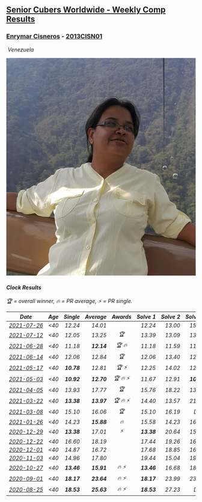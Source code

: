 <style>table {white-space: nowrap;}</style>
<link rel="stylesheet" type="text/css" href="/scw-comp/css/flags.css" />

## [Senior Cubers Worldwide - Weekly Comp Results](/scw-comp/results/)
### [Enrymar Cisneros](README.md) - [2013CISN01](https://www.worldcubeassociation.org/persons/2013CISN01?event=clock)

<i class="flag flag-VE" />&nbsp;Venezuela

![Enrymar Cisneros](1530205432.jpg)

#### Clock Results

<span style="white-space: nowrap;">🏆 = overall winner</span>, <span style="white-space: nowrap;">🔥 = PR average</span>, <span style="white-space: nowrap;">⚡ = PR single</span>.

| Date | Age | Single | Average | Awards | Solve 1 | Solve 2 | Solve 3 | Solve 4 | Solve 5 | Video |
| :--: | :--: | --: | --: | :--: | --: | --: | --: | --: | --: | :-- |
| [2021-07-26](../../results/2021-07-26/clock.md) | <40 | 12.24 | 14.01 |  | 12.24 | 13.00 | 15.75 | 17.47 | 13.28 | [Desktop](https://www.facebook.com/events/5895704557137692/permalink/5966813523360128) / [Mobile](https://m.facebook.com/events/5895704557137692?view=permalink&id=5966813523360128) |
| [2021-07-12](../../results/2021-07-12/clock.md) | <40 | 12.05 | 13.25 | 🏆 | 13.39 | 13.09 | 13.27 | 16.54 | 12.05 | [Desktop](https://www.facebook.com/events/853178815336395/permalink/861795961141347) / [Mobile](https://m.facebook.com/events/853178815336395?view=permalink&id=861795961141347) |
| [2021-06-28](../../results/2021-06-28/clock.md) | <40 | 11.18 | **12.14** | 🏆 🔥 | 11.18 | 11.59 | 11.92 | 13.00 | 12.91 | [Desktop](https://www.facebook.com/events/2032757193542617/permalink/2043671732451163) / [Mobile](https://m.facebook.com/events/2032757193542617?view=permalink&id=2043671732451163) |
| [2021-06-14](../../results/2021-06-14/clock.md) | <40 | 12.06 | 12.84 | 🏆 | 12.06 | 13.40 | 12.34 | 12.78 | 17.85 | [Desktop](https://www.facebook.com/events/154757253369245/permalink/164841509027486) / [Mobile](https://m.facebook.com/events/154757253369245?view=permalink&id=164841509027486) |
| [2021-05-17](../../results/2021-05-17/clock.md) | <40 | **10.78** | 12.81 | 🏆 ⚡ | 12.25 | 14.02 | 12.16 | **10.78** | 15.88 | [Desktop](https://www.facebook.com/events/200054195285035/permalink/208542711102850) / [Mobile](https://m.facebook.com/events/200054195285035?view=permalink&id=208542711102850) |
| [2021-05-03](../../results/2021-05-03/clock.md) | <40 | **10.92** | **12.70** | 🏆 🔥 ⚡ | 11.67 | 12.91 | **10.92** | 13.53 | 15.36 | [Desktop](https://www.facebook.com/events/1091923434665777/permalink/1099968787194575) / [Mobile](https://m.facebook.com/events/1091923434665777?view=permalink&id=1099968787194575) |
| [2021-04-05](../../results/2021-04-05/clock.md) | <40 | 13.93 | 17.77 | 🏆 | 15.76 | 18.22 | 13.93 | 19.34 | DNF | [Desktop](https://www.facebook.com/events/469300370885865/permalink/477272250088677) / [Mobile](https://m.facebook.com/events/469300370885865?view=permalink&id=477272250088677) |
| [2021-03-22](../../results/2021-03-22/clock.md) | <40 | **13.38** | **13.97** | 🏆 🔥 ⚡ | 14.40 | 13.57 | 21.52 | **13.38** | 13.93 | [Desktop](https://www.facebook.com/events/893368394782856/permalink/901925467260482) / [Mobile](https://m.facebook.com/events/893368394782856?view=permalink&id=901925467260482) |
| [2021-03-08](../../results/2021-03-08/clock.md) | <40 | 15.10 | 16.06 | 🏆 | 15.10 | 16.19 | DNF | 15.57 | 16.41 | [Desktop](https://www.facebook.com/events/430030294875923/permalink/437436404135312) / [Mobile](https://m.facebook.com/events/430030294875923?view=permalink&id=437436404135312) |
| [2021-01-26](../../results/2021-01-26/clock.md) | <40 | 14.23 | **15.88** | 🔥 | 15.58 | 14.23 | 16.04 | 16.54 | 16.03 | [Desktop](https://www.facebook.com/events/1092517657841225/permalink/1096920144067643) / [Mobile](https://m.facebook.com/events/1092517657841225?view=permalink&id=1096920144067643) |
| [2020-12-29](../../results/2020-12-29/clock.md) | <40 | **13.38** | 17.01 | ⚡ | **13.38** | 20.64 | 15.50 | 14.88 | 22.58 | [Desktop](https://www.facebook.com/events/386974942389757/permalink/390538152033436) / [Mobile](https://m.facebook.com/events/386974942389757?view=permalink&id=390538152033436) |
| [2020-12-22](../../results/2020-12-22/clock.md) | <40 | 16.60 | 18.19 |  | 17.44 | 19.26 | 16.60 | 19.43 | 17.88 | [Desktop](https://www.facebook.com/events/415132489930417/permalink/420075362769463) / [Mobile](https://m.facebook.com/events/415132489930417?view=permalink&id=420075362769463) |
| [2020-12-01](../../results/2020-12-01/clock.md) | <40 | 14.87 | 16.72 |  | 17.68 | 18.85 | 16.02 | 14.87 | 16.46 | [Desktop](https://www.facebook.com/events/714027339539738/permalink/718423372433468) / [Mobile](https://m.facebook.com/events/714027339539738?view=permalink&id=718423372433468) |
| [2020-11-03](../../results/2020-11-03/clock.md) | <40 | 14.96 | 17.80 |  | 19.44 | 15.04 | 19.06 | 19.31 | 14.96 | [Desktop](https://www.facebook.com/events/406412140373592/permalink/411980923150047) / [Mobile](https://m.facebook.com/events/406412140373592?view=permalink&id=411980923150047) |
| [2020-10-27](../../results/2020-10-27/clock.md) | <40 | **13.46** | **15.91** | 🔥 ⚡ | **13.46** | 16.68 | 18.99 | 15.00 | 16.04 | [Desktop](https://www.facebook.com/events/3728096903891317/permalink/3747573931943614) / [Mobile](https://m.facebook.com/events/3728096903891317?view=permalink&id=3747573931943614) |
| [2020-09-01](../../results/2020-09-01/clock.md) | <40 | **18.17** | **23.64** | 🔥 ⚡ | **18.17** | 23.99 | 23.81 | 23.13 | 32.58 | [Desktop](https://www.facebook.com/events/2626236590959927/permalink/2632544846995768) / [Mobile](https://m.facebook.com/events/2626236590959927?view=permalink&id=2632544846995768) |
| [2020-08-25](../../results/2020-08-25/clock.md) | <40 | **18.53** | **25.63** | 🔥 ⚡ | **18.53** | 27.23 | DNF | 26.26 | 23.39 | [Desktop](https://www.facebook.com/events/335350317875490/permalink/341090737301448) / [Mobile](https://m.facebook.com/events/335350317875490?view=permalink&id=341090737301448) |


<!-- Global site tag (gtag.js) - Google Analytics -->
<script async src="https://www.googletagmanager.com/gtag/js?id=UA-86348435-3"></script>
<script>window.dataLayer = window.dataLayer || []; function gtag() {dataLayer.push(arguments);} gtag('js', new Date()); gtag('config', 'UA-86348435-3');</script>

